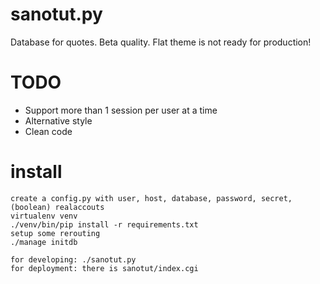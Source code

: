 sanotut.py
==========

Database for quotes. Beta quality. Flat theme is not ready for production!

TODO
====

* Support more than 1 session per user at a time
* Alternative style
* Clean code

install
=======

    create a config.py with user, host, database, password, secret, (boolean) realaccouts
    virtualenv venv
    ./venv/bin/pip install -r requirements.txt
    setup some rerouting
    ./manage initdb

    for developing: ./sanotut.py
    for deployment: there is sanotut/index.cgi
